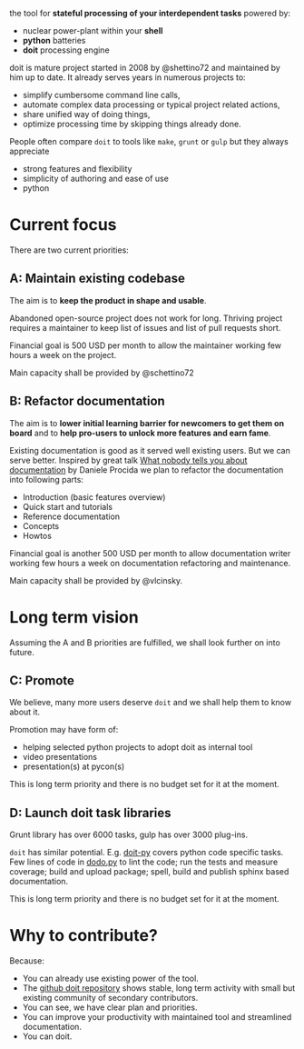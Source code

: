 the tool for **stateful processing of your interdependent tasks** powered by:

- nuclear power-plant within your **shell**
- **python** batteries
- **doit** processing engine

doit is mature project started in 2008 by @shettino72 and maintained by him up to date. It already serves years in numerous projects to:

- simplify cumbersome command line calls,
- automate complex data processing or typical project related actions,
- share unified way of doing things,
- optimize processing time by skipping things already done.
  
People often compare `doit` to tools like `make`, `grunt` or `gulp` but they always appreciate

- strong features and flexibility
- simplicity of authoring and ease of use
- python
  
# Current focus
There are two current priorities:
  
## A: Maintain existing codebase
The aim is to **keep the product in shape and usable**.

Abandoned open-source project does not work for long. Thriving project requires a maintainer to keep list of issues and list of pull requests short.

Financial goal is 500 USD per month to allow the maintainer working few hours a week on the project.

Main capacity shall be provided by @schettino72

## B: Refactor documentation
The aim is to **lower initial learning barrier for newcomers to get them on board** and to **help pro-users to unlock more features and earn fame**.

Existing documentation is good as it served well existing users. But we can serve better.
Inspired by great talk [What nobody tells you about documentation](https://www.youtube.com/watch?v=t4vKPhjcMZg&t=4s) by Daniele Procida we plan to refactor the documentation into following parts:

- Introduction (basic features overview)
- Quick start and tutorials
- Reference documentation
- Concepts
- Howtos
  
Financial goal is another 500 USD per month to allow documentation writer working few hours a week on documentation refactoring and maintenance.

Main capacity shall be provided by @vlcinsky.

# Long term vision
Assuming the A and B priorities are fulfilled, we shall look further on into future.

## C: Promote
We believe, many more users deserve `doit` and we shall help them to know about it.

Promotion may have form of:

- helping selected python projects to adopt doit as internal tool
- video presentations
- presentation(s) at pycon(s)
  
This is long term priority and there is no budget set for it at the moment.

## D: Launch doit task libraries

Grunt library has over 6000 tasks, gulp has over 3000 plug-ins.

`doit` has similar potential. E.g. [doit-py](https://github.com/pydoit/doit-py) covers python code specific tasks. Few lines of code in [dodo.py](https://github.com/pydoit/doit-py/blob/master/dodo.py) to lint the code; run the tests and measure coverage; build and upload package; spell, build and publish sphinx based documentation.

This is long term priority and there is no budget set for it at the moment.

# Why to contribute?

Because:

- You can already use existing power of the tool.
- The [github doit repository](https://github.com/pydoit/doit) shows stable, long term activity with small but existing community of secondary contributors.
- You can see, we have clear plan and priorities.
- You can improve your productivity with maintained tool and streamlined documentation.
- You can doit.
